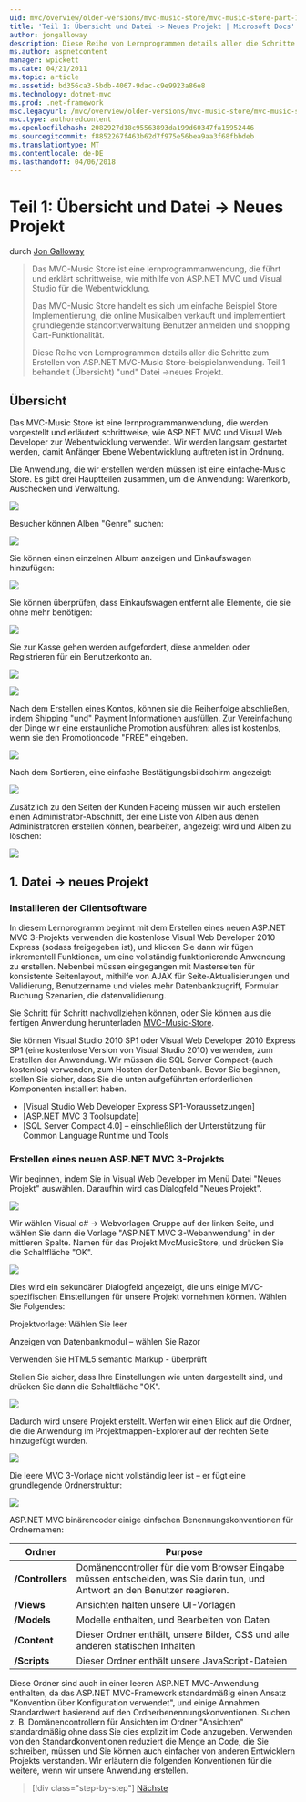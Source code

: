 ```yaml
---
uid: mvc/overview/older-versions/mvc-music-store/mvc-music-store-part-1
title: 'Teil 1: Übersicht und Datei -> Neues Projekt | Microsoft Docs'
author: jongalloway
description: Diese Reihe von Lernprogrammen details aller die Schritte zum Erstellen von ASP.NET MVC-Music Store-beispielanwendung. Teil 1 erläutert Übersicht und Datei -> Neues Projekt.
ms.author: aspnetcontent
manager: wpickett
ms.date: 04/21/2011
ms.topic: article
ms.assetid: bd356ca3-5bdb-4067-9dac-c9e9923a86e8
ms.technology: dotnet-mvc
ms.prod: .net-framework
msc.legacyurl: /mvc/overview/older-versions/mvc-music-store/mvc-music-store-part-1
msc.type: authoredcontent
ms.openlocfilehash: 2082927d18c95563893da199d60347fa15952446
ms.sourcegitcommit: f8852267f463b62d7f975e56bea9aa3f68fbbdeb
ms.translationtype: MT
ms.contentlocale: de-DE
ms.lasthandoff: 04/06/2018
---
```

<a name="part-1-overview-and-file-new-project"></a>Teil 1: Übersicht und Datei -> Neues Projekt
====================
durch [Jon Galloway](https://github.com/jongalloway)

> Das MVC-Music Store ist eine lernprogrammanwendung, die führt und erklärt schrittweise, wie mithilfe von ASP.NET MVC und Visual Studio für die Webentwicklung.  
>   
> Das MVC-Music Store handelt es sich um einfache Beispiel Store Implementierung, die online Musikalben verkauft und implementiert grundlegende standortverwaltung Benutzer anmelden und shopping Cart-Funktionalität.  
>   
> Diese Reihe von Lernprogrammen details aller die Schritte zum Erstellen von ASP.NET MVC-Music Store-beispielanwendung. Teil 1 behandelt (Übersicht) "und" Datei -&gt;neues Projekt.


## <a name="overview"></a>Übersicht

Das MVC-Music Store ist eine lernprogrammanwendung, die werden vorgestellt und erläutert schrittweise, wie ASP.NET MVC und Visual Web Developer zur Webentwicklung verwendet. Wir werden langsam gestartet werden, damit Anfänger Ebene Webentwicklung auftreten ist in Ordnung.

Die Anwendung, die wir erstellen werden müssen ist eine einfache-Music Store. Es gibt drei Hauptteilen zusammen, um die Anwendung: Warenkorb, Auschecken und Verwaltung.

![](mvc-music-store-part-1/_static/image1.jpg)

Besucher können Alben "Genre" suchen:

![](mvc-music-store-part-1/_static/image2.jpg)

Sie können einen einzelnen Album anzeigen und Einkaufswagen hinzufügen:

![](mvc-music-store-part-1/_static/image3.jpg)

Sie können überprüfen, dass Einkaufswagen entfernt alle Elemente, die sie ohne mehr benötigen:

![](mvc-music-store-part-1/_static/image4.jpg)

Sie zur Kasse gehen werden aufgefordert, diese anmelden oder Registrieren für ein Benutzerkonto an.

![](mvc-music-store-part-1/_static/image1.png)

![](mvc-music-store-part-1/_static/image2.png)

Nach dem Erstellen eines Kontos, können sie die Reihenfolge abschließen, indem Shipping "und" Payment Informationen ausfüllen. Zur Vereinfachung der Dinge wir eine erstaunliche Promotion ausführen: alles ist kostenlos, wenn sie den Promotioncode "FREE" eingeben.

![](mvc-music-store-part-1/_static/image5.jpg)

Nach dem Sortieren, eine einfache Bestätigungsbildschirm angezeigt:

![](mvc-music-store-part-1/_static/image6.jpg)

Zusätzlich zu den Seiten der Kunden Faceing müssen wir auch erstellen einen Administrator-Abschnitt, der eine Liste von Alben aus denen Administratoren erstellen können, bearbeiten, angezeigt wird und Alben zu löschen:

![](mvc-music-store-part-1/_static/image7.jpg)

## <a name="1-file--gt-new-project"></a>1. Datei -&gt; neues Projekt

### <a name="installing-the-software"></a>Installieren der Clientsoftware

In diesem Lernprogramm beginnt mit dem Erstellen eines neuen ASP.NET MVC 3-Projekts verwenden die kostenlose Visual Web Developer 2010 Express (sodass freigegeben ist), und klicken Sie dann wir fügen inkrementell Funktionen, um eine vollständig funktionierende Anwendung zu erstellen. Nebenbei müssen eingegangen mit Masterseiten für konsistente Seitenlayout, mithilfe von AJAX für Seite-Aktualisierungen und Validierung, Benutzername und vieles mehr Datenbankzugriff, Formular Buchung Szenarien, die datenvalidierung.

Sie Schritt für Schritt nachvollziehen können, oder Sie können aus die fertigen Anwendung herunterladen [MVC-Music-Store](https://github.com/evilDave/MVC-Music-Store).

Sie können Visual Studio 2010 SP1 oder Visual Web Developer 2010 Express SP1 (eine kostenlose Version von Visual Studio 2010) verwenden, zum Erstellen der Anwendung. Wir müssen die SQL Server Compact-(auch kostenlos) verwenden, zum Hosten der Datenbank. Bevor Sie beginnen, stellen Sie sicher, dass Sie die unten aufgeführten erforderlichen Komponenten installiert haben.


- [Visual Studio Web Developer Express SP1-Voraussetzungen]
- [ASP.NET MVC 3 Toolsupdate]
- [SQL Server Compact 4.0] – einschließlich der Unterstützung für Common Language Runtime und Tools


### <a name="creating-a-new-aspnet-mvc-3-project"></a>Erstellen eines neuen ASP.NET MVC 3-Projekts

Wir beginnen, indem Sie in Visual Web Developer im Menü Datei "Neues Projekt" auswählen. Daraufhin wird das Dialogfeld "Neues Projekt".

![](mvc-music-store-part-1/_static/image5.png)

Wir wählen Visual c# -&gt; Webvorlagen Gruppe auf der linken Seite, und wählen Sie dann die Vorlage "ASP.NET MVC 3-Webanwendung" in der mittleren Spalte. Namen für das Projekt MvcMusicStore, und drücken Sie die Schaltfläche "OK".

![](mvc-music-store-part-1/_static/image8.jpg)

Dies wird ein sekundärer Dialogfeld angezeigt, die uns einige MVC-spezifischen Einstellungen für unsere Projekt vornehmen können. Wählen Sie Folgendes:

Projektvorlage: Wählen Sie leer

Anzeigen von Datenbankmodul – wählen Sie Razor

Verwenden Sie HTML5 semantic Markup - überprüft

Stellen Sie sicher, dass Ihre Einstellungen wie unten dargestellt sind, und drücken Sie dann die Schaltfläche "OK".

![](mvc-music-store-part-1/_static/image9.jpg)

Dadurch wird unsere Projekt erstellt. Werfen wir einen Blick auf die Ordner, die die Anwendung im Projektmappen-Explorer auf der rechten Seite hinzugefügt wurden.

![](mvc-music-store-part-1/_static/image10.jpg)

Die leere MVC 3-Vorlage nicht vollständig leer ist – er fügt eine grundlegende Ordnerstruktur:

![](mvc-music-store-part-1/_static/image6.png)

ASP.NET MVC binärencoder einige einfachen Benennungskonventionen für Ordnernamen:

| **Ordner** | **Purpose** |
| --- | --- |
| **/Controllers** | Domänencontroller für die vom Browser Eingabe müssen entscheiden, was Sie darin tun, und Antwort an den Benutzer reagieren. |
| **/Views** | Ansichten halten unsere UI-Vorlagen |
| **/Models** | Modelle enthalten, und Bearbeiten von Daten |
| **/Content** | Dieser Ordner enthält, unsere Bilder, CSS und alle anderen statischen Inhalten |
| **/Scripts** | Dieser Ordner enthält unsere JavaScript-Dateien |

Diese Ordner sind auch in einer leeren ASP.NET MVC-Anwendung enthalten, da das ASP.NET MVC-Framework standardmäßig einen Ansatz "Konvention über Konfiguration verwendet", und einige Annahmen Standardwert basierend auf den Ordnerbenennungskonventionen. Suchen z. B. Domänencontrollern für Ansichten im Ordner "Ansichten" standardmäßig ohne dass Sie dies explizit im Code anzugeben. Verwenden von den Standardkonventionen reduziert die Menge an Code, die Sie schreiben, müssen und Sie können auch einfacher von anderen Entwicklern Projekts verstanden. Wir erläutern die folgenden Konventionen für die weitere, wenn wir unsere Anwendung erstellen.

> [!div class="step-by-step"]
> [Nächste](mvc-music-store-part-2.md)
